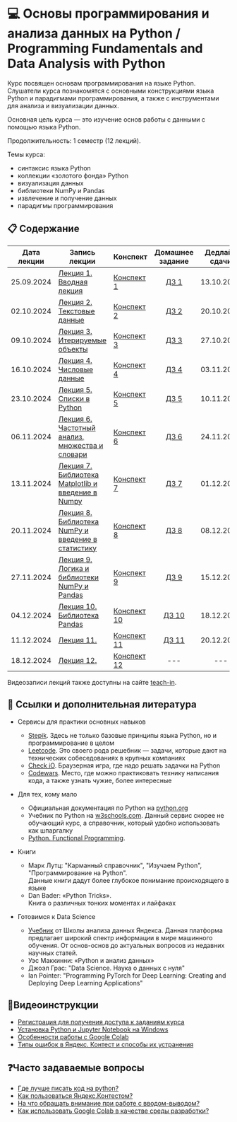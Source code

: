 # 💻 Основы программирования и анализа данных на Python / Programming Fundamentals and Data Analysis with Python

Курс посвящен основам программирования на языке Python. Слушатели курса познакомятся с основными конструкциями языка Python и парадигмами программирования, а также с инструментами для анализа и визуализации данных.

Основная цель курса — это изучение основ работы с данными с помощью языка Python.

Продолжительность: 1 семестр (12 лекций).

Темы курса:
* синтаксис языка Python
* коллекции «золотого фонда» Python
* визуализация данных
* библиотеки NumPy и Pandas
* извлечение и получение данных
* парадигмы программирования

## 📋 Содержание

Дата лекции |Запись лекции | Конспект | Домашнее задание | Дедлайн сдачи
|:----:|----|----|:----:|:----:|
|25.09.2024| [Лекция 1. Вводная лекция](https://teach-in.ru/lecture/2024-09-25-Hiryanov) | [Конспект 1](https://colab.research.google.com/drive/1WFXV_x0cWvLRRGbbbro-SzCUks3-ga3P) | [ДЗ 1](https://contest.yandex.ru/contest/68187/problems/) | 13.10.2024 |
|02.10.2024| [Лекция 2. Текстовые данные](https://teach-in.ru/lecture/2024-10-02-Hiryanov) | [Конспект 2](https://colab.research.google.com/drive/1rbwSLGudi5A_VF5Bst05u6Mlx5TUPdCT) | [ДЗ 2](https://contest.yandex.ru/contest/68726/problems/) | 20.10.2024 |
|09.10.2024| [Лекция 3. Итерируемые объекты](https://teach-in.ru/lecture/2024-10-09-Hiryanov) | [Конспект 3](https://colab.research.google.com/drive/1Z-pJ1CdlhFFNQfV-V8cr691w_MxCX1_8) | [ДЗ 3](https://contest.yandex.ru/contest/69221/problems/) | 27.10.2024 |
|16.10.2024| [Лекция 4. Числовые данные](https://teach-in.ru/lecture/2024-10-16-Hiryanov) | [Конспект 4](https://colab.research.google.com/drive/1IydWpE3RHntFAeZZ-QJV3uBpLH_o_Zce) | [ДЗ 4](https://contest.yandex.ru/contest/69550/problems/) | 03.11.2024 |
|23.10.2024| [Лекция 5. Списки в Python](https://teach-in.ru/lecture/2024-10-22-Hiryanov) | [Конспект 5](https://colab.research.google.com/drive/1Y9lqS9sjsbop3BKF_bKyfnM5ZPuNakKD) | [ДЗ 5](https://contest.yandex.ru/contest/69994/problems/) | 10.11.2024 |
|06.11.2024| [Лекция 6. Частотный анализ, множества и словари](https://teach-in.ru/lecture/2024-11-06-Hiryanov) | [Конспект 6](https://colab.research.google.com/drive/1kQgU31gK4F6L2JWPqv_GgCSJFGKThz0K) | [ДЗ 6](https://contest.yandex.ru/contest/70841/problems/) | 24.11.2024 |
|13.11.2024| [Лекция 7. Библиотека Matplotlib и введение в Numpy](https://teach-in.ru/lecture/2024-11-13-Hiryanov) | [Конспект 7](https://colab.research.google.com/drive/1ajRFVxieEXN0tQIKGklIDTfLidssNe67) | [ДЗ 7](https://contest.yandex.ru/contest/71157/problems/) | 01.12.2024 |
|20.11.2024| [Лекция 8. Библиотека NumPy и введение в статистику](https://vk.com/video813841893_456239022?list=ln-4Whx73d72iKDbJVwom) | [Конспект 8](https://colab.research.google.com/drive/13qFYpk--vpeP4OJEduAmSiUv5Ebla9uK) | [ДЗ 8](https://contest.yandex.ru/contest/71449/problems/) | 08.12.2024 ||20.11.2024|
|27.11.2024| [Лекция 9. Логика и библиотеки NumPy и Pandas](https://live.vkvideo.ru/19790858/record/de6998a8-41b0-4b6b-9047-9bb639a69107/video) | [Конспект 9](https://colab.research.google.com/drive/1IyZwWGLlQkeYCvVnafiLEyHsaFFleapo) | [ДЗ 9](https://contest.yandex.ru/contest/71973/problems/) | 15.12.2024 |
|04.12.2024| [Лекция 10. Библиотека Pandas](https://live.vkvideo.ru/msu_mfk_ai/record/96722bb9-d77b-40e8-a8dd-0c09dc4dcc7a/video) | [Конспект 10](https://colab.research.google.com/drive/1nS5U-vy99Ecx1gzlG0xYhkIjqlqbeoN9) | [ДЗ 10](https://contest.yandex.ru/contest/72090/problems/) | 18.12.2024 |
|11.12.2024| [Лекция 11. ]() | [Конспект 11]() | [ДЗ 11]() | 20.12.2024 |
|18.12.2024| [Лекция 12. ]() | [Конспект 12]() | --- | --- |

Видеозаписи лекций также доступны на сайте [teach-in](https://teach-in.ru/course/python-programming-and-data-analysis-basics-2024).

## 📝 Ссылки и дополнительная литература

* Сервисы для практики основных навыков
	- [Stepik](https://stepik.org/course/512/). Здесь не только базовые принципы языка Python, но и программирование в целом
	- [Leetcode](https://leetcode.com/duneholy/). Это своего рода решебник — задачи, которые дают на технических собеседованиях в крупных компаниях
	- [Check iO](checkio.org). Браузерная игра, где надо решать задачки на Python
	- [Codewars](https://www.codewars.com/users/Duneholy). Место, где можно практиковать технику написания кода, а также узнать чужие, более интересные
* Для тех, кому мало 
	- Официальная документация по Python на [python.org](https://docs.python.org/3/)
	- Учебник по Python на [w3schools.com](https://www.w3schools.com/python/). Данный сервис скорее не обучающий курс, а справочник, который удобно использовать как шпаргалку
	- [Python. Functional Programming](https://stepik.org/course/2057/promo). 
	
* Книги
	- Марк Лутц: "Карманный справочник", "Изучаем Python", "Программирование на Python". \
	  Данные книги дадут более глубокое понимание происходящего в языке
	- Dan Bader: «Python Tricks». \
	  Книга о различных тонких моментах и лайфаках
* Готовимся к Data Science
	- [Учебник](https://ml-handbook.ru/) от Школы анализа данных Яндекса. Данная платформа предлагает широкий спектр информации в мире машинного обучения. От основ-основ до актуальных вопросов из недавних научных статей.
	- Уэс Маккинни: «Python и анализ данных»
	- Джоэл Грас: "Data Science. Наука о данных с нуля"
	- Ian Pointer: "Programming PyTorch for Deep Learning: Creating and Deploying Deep Learning Applications"
 
## 🎥Видеоинструкции

* [Регистрация для получения доступа к заданиям курса](https://youtu.be/R1_Xzr3Eyso )
* [Установка Python и Jupyter Notebook на Windows](https://youtu.be/fVu3OjCfVps)
* [Особенности работы с Google Colab ](https://youtu.be/Fbdisx6XUzw)
* [Типы ошибок в Яндекс. Контест и способы их устранения ](https://youtu.be/y3nRM1Wd_3M)

## ❓Часто задаваемые вопросы

* [Где лучше писать код на python?](./instructions/IDE-review.md)
* [Как пользоваться Яндекс.Контестом?](./instructions/yandex_contest.md)
* [На что обращать внимание при работе с вводом-выводом?](./instructions/input-output.md)
* [Как использовать Google Colab в качестве среды разработки?](./instructions/GoogleColab.md)
